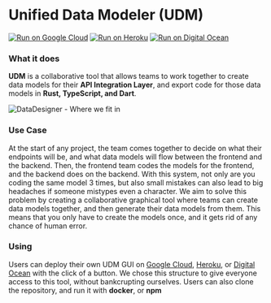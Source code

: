 # Unified Data Modeler (UDM)

[![Run on Google
Cloud](https://deploy.cloud.run/button.svg)](https://deploy.cloud.run/?git_repo=https://github.com/theswerd/Unified-Data-Modeler.git)
[![Run on Heroku](https://www.herokucdn.com/deploy/button.svg)](https://heroku.com/deploy?template=https://github.com/theswerd/Unified-Data-Modeler.git)
[![Run on Digital Ocean](https://www.deploytodo.com/do-btn-blue.svg)](https://cloud.digitalocean.com/apps/new?repo=https://github.com/theswerd/Unified-Data-Modeler/tree/main)

### What it does

**UDM** is a collaborative tool that allows teams to work together to create data models for their **API Integration Layer**, and export code for those data models in **Rust, TypeScript, and Dart**.

![DataDesigner - Where we fit in](https://user-images.githubusercontent.com/38309438/114292476-964c4800-9a43-11eb-886e-55e29139b596.png)


### Use Case
At the start of any project, the team comes together to decide on what their endpoints will be, and what data models will flow between the frontend and the backend.  Then, the frontend team codes the models for the frontend, and the backend does on the backend. With this system, not only are you coding the same model 3 times, but also small mistakes can also lead to big headaches if someone mistypes even a character. We aim to solve this problem by creating a collaborative graphical tool where teams can create data models together, and then generate their data models from them. This means that you only have to create the models once, and it gets rid of any chance of human error.

### Using
Users can deploy their own UDM GUI on [Google Cloud](https://deploy.cloud.run/?git_repo=https://github.com/theswerd/Unified-Data-Modeler.git), [Heroku](https://heroku.com/deploy?template=https://github.com/theswerd/Unified-Data-Modeler.git), or [Digital Ocean](https://cloud.digitalocean.com/apps/new?repo=https://github.com/theswerd/Unified-Data-Modeler/tree/main) with the click of a button. We chose this structure to give everyone access to this tool, without bankcrupting ourselves. Users can also clone the repository, and run it with **docker**, or **npm**
